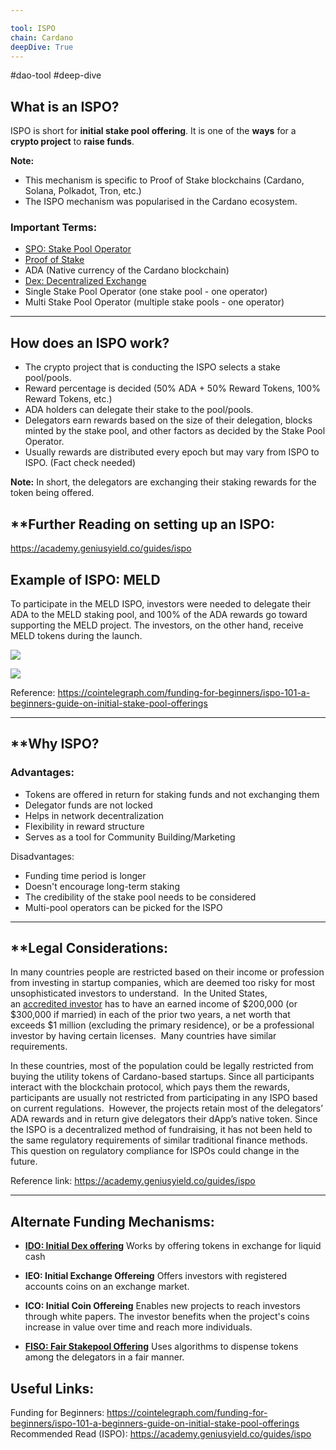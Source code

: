 ```yaml
---

tool: ISPO
chain: Cardano
deepDive: True
---
```

#dao-tool #deep-dive 
## **What is an ISPO?**
ISPO is short for **initial stake pool offering**. It is one of the **ways** for a **crypto project** to **raise funds**.

**Note:**
* This mechanism is specific to Proof of Stake blockchains (Cardano, Solana, Polkadot, Tron, etc.)
* The ISPO mechanism was popularised in the Cardano ecosystem.

### **Important Terms:**
* [SPO: Stake Pool Operator](https://cardano.org/stake-pool-operation/)
* [Proof of Stake](https://www.investopedia.com/terms/p/proof-stake-pos.asp)
* ADA (Native currency of the Cardano blockchain)
* [Dex: Decentralized Exchange](https://www.coinbase.com/learn/crypto-basics/what-is-a-dex)
* Single Stake Pool Operator (one stake pool - one operator)
* Multi Stake Pool Operator (multiple stake pools - one operator)

---


## **How does an ISPO work?**
* The crypto project that is conducting the ISPO selects a stake pool/pools.
* Reward percentage is decided (50% ADA + 50% Reward Tokens, 100% Reward Tokens, etc.)
* ADA holders can delegate their stake to the pool/pools.
* Delegators earn rewards based on the size of their delegation, blocks minted by the stake pool, and other factors as decided by the Stake Pool Operator. 
* Usually rewards are distributed every epoch but may vary from ISPO to ISPO. (Fact check needed)

**Note:** In short, the delegators are exchanging their staking rewards for the token being offered.

## **Further Reading on setting up an ISPO:
https://academy.geniusyield.co/guides/ispo

## **Example of ISPO: MELD**
To participate in the MELD ISPO, investors were needed to delegate their ADA to the MELD staking pool, and 100% of the ADA rewards go toward supporting the MELD project. The investors, on the other hand, receive MELD tokens during the launch.

![](https://i.imgur.com/S0ZyaxF.png)


![](https://i.imgur.com/uJQkbhV.png)

Reference: https://cointelegraph.com/funding-for-beginners/ispo-101-a-beginners-guide-on-initial-stake-pool-offerings

------


## **Why ISPO?
### Advantages:
* Tokens are offered in return for staking funds and not exchanging them
* Delegator funds are not locked
* Helps in network decentralization
* Flexibility in reward structure
* Serves as a tool for Community Building/Marketing

Disadvantages:
* Funding time period is longer
* Doesn't encourage long-term staking
* The credibility of the stake pool needs to be considered
* Multi-pool operators can be picked for the ISPO

________________________________________________________________________

## **Legal Considerations:

In many countries people are restricted based on their income or profession from investing in startup companies, which are deemed too risky for most unsophisticated investors to understand.  In the United States, an [accredited investor](https://www.investor.gov/introduction-investing/general-resources/news-alerts/alerts-bulletins/investor-bulletins/updated-3) has to have an earned income of $200,000 (or $300,000 if married) in each of the prior two years, a net worth that exceeds $1 million (excluding the primary residence), or be a professional investor by having certain licenses.  Many countries have similar requirements. 


In these countries, most of the population could be legally restricted from buying the utility tokens of Cardano-based startups. Since all participants interact with the blockchain protocol, which pays them the rewards, participants are usually not restricted from participating in any ISPO based on current regulations.  However, the projects retain most of the delegators’ ADA rewards and in return give delegators their dApp’s native token. Since the ISPO is a decentralized method of fundraising, it has not been held to the same regulatory requirements of similar traditional finance methods.  This question on regulatory compliance for ISPOs could change in the future.

Reference link: https://academy.geniusyield.co/guides/ispo

---

## **Alternate Funding Mechanisms:**

* [**IDO: Initial Dex offering**](https://coinmarketcap.com/alexandria/glossary/initial-dex-offering)
Works by offering tokens in exchange for liquid cash

* **IEO: Initial Exchange Offereing**
Offers investors with registered accounts coins on an exchange market.

* **ICO: Initial Coin Offereing**
Enables new projects to reach investors through white papers. The investor benefits when the project's coins increase in value over time and reach more individuals.

* [**FISO: Fair Stakepool Offering**](https://docs.minswap.org/faq/fiso)
Uses algorithms to dispense tokens among the delegators in a fair manner.


## **Useful Links:**
Funding for Beginners: https://cointelegraph.com/funding-for-beginners/ispo-101-a-beginners-guide-on-initial-stake-pool-offerings
Recommended Read (ISPO): https://academy.geniusyield.co/guides/ispo